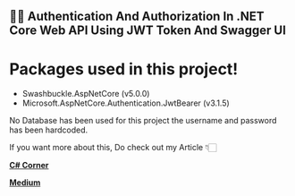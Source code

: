 ## 👨‍💻 Authentication And Authorization In .NET Core Web API Using JWT Token And Swagger UI


# Packages used in this project!
- Swashbuckle.AspNetCore (v5.0.0)
- Microsoft.AspNetCore.Authentication.JwtBearer (v3.1.5)

No Database has been used for this project the username and password has been hardcoded.

If you want more about this, Do check out my Article 👇🏻

[**C# Corner**](https://www.c-sharpcorner.com/article/authentication-authorization-using-net-core-web-api-using-jwt-token-and/ "C# Corner")

[**Medium**](https://jaykrishnareddy.medium.com/authentication-and-authorization-in-net-core-web-api-using-jwt-token-and-swagger-ui-cc8d05aef03c/ "Medium")
